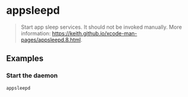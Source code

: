 # appsleepd

> Start app sleep services. It should not be invoked manually. More information: <https://keith.github.io/xcode-man-pages/appsleepd.8.html>.

## Examples

### Start the daemon

```bash
appsleepd
```
